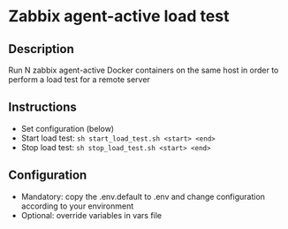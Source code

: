 # Zabbix agent-active load test

## Description
Run N zabbix agent-active Docker containers on the same host in order to perform a load test for a remote server

## Instructions
- Set configuration (below)
- Start load test: `sh start_load_test.sh <start> <end>`
- Stop load test: `sh stop_load_test.sh <start> <end>`

## Configuration
- Mandatory: copy the .env.default to .env and change configuration according to your environment
- Optional: override variables in vars file
